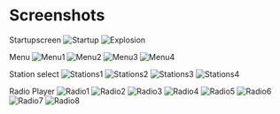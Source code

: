 Screenshots
===========

Startupscreen
![Startup](https://raw.githubusercontent.com/janitz/NewRadioWLAN/master/screenshots/startup.png) ![Explosion](https://raw.githubusercontent.com/janitz/NewRadioWLAN/master/screenshots/explosion.png)

Menu
![Menu1](https://raw.githubusercontent.com/janitz/NewRadioWLAN/master/screenshots/menu1.png) ![Menu2](https://raw.githubusercontent.com/janitz/NewRadioWLAN/master/screenshots/menu2.png)
![Menu3](https://raw.githubusercontent.com/janitz/NewRadioWLAN/master/screenshots/menu3.png) ![Menu4](https://raw.githubusercontent.com/janitz/NewRadioWLAN/master/screenshots/menu4.png)

Station select
![Stations1](https://raw.githubusercontent.com/janitz/NewRadioWLAN/master/screenshots/stations1.png) ![Stations2](https://raw.githubusercontent.com/janitz/NewRadioWLAN/master/screenshots/stations2.png)
![Stations3](https://raw.githubusercontent.com/janitz/NewRadioWLAN/master/screenshots/stations3.png) ![Stations4](https://raw.githubusercontent.com/janitz/NewRadioWLAN/master/screenshots/stations4.png)

Radio Player
![Radio1](https://raw.githubusercontent.com/janitz/NewRadioWLAN/master/screenshots/radio1.png) ![Radio2](https://raw.githubusercontent.com/janitz/NewRadioWLAN/master/screenshots/radio2.png)
![Radio3](https://raw.githubusercontent.com/janitz/NewRadioWLAN/master/screenshots/radio3.png) ![Radio4](https://raw.githubusercontent.com/janitz/NewRadioWLAN/master/screenshots/radio4.png)
![Radio5](https://raw.githubusercontent.com/janitz/NewRadioWLAN/master/screenshots/radio5.png) ![Radio6](https://raw.githubusercontent.com/janitz/NewRadioWLAN/master/screenshots/radio6.png)
![Radio7](https://raw.githubusercontent.com/janitz/NewRadioWLAN/master/screenshots/radio7.png) ![Radio8](https://raw.githubusercontent.com/janitz/NewRadioWLAN/master/screenshots/radio8.png)
